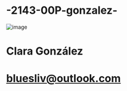 # -2143-00P-gonzalez-

![image](https://s3.amazonaws.com/f.cl.ly/items/0g3N3b3x3M16390h0l47/gonzales.jpg)

# Clara González
# bluesliv@outlook.com
